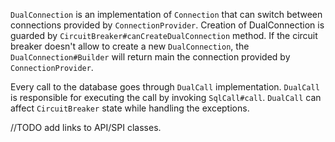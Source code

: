 `DualConnection` is an implementation of `Connection` that can switch between connections provided
by `ConnectionProvider`. Creation of DualConnection is guarded by `CircuitBreaker#canCreateDualConnection` method.
If the circuit breaker doesn't allow to create a new `DualConnection`, the `DualConnection#Builder` will return main
the connection provided by `ConnectionProvider`.

Every call to the database goes through `DualCall` implementation. `DualCall` is responsible for executing the call
by invoking `SqlCall#call`. `DualCall` can affect `CircuitBreaker` state while handling the exceptions.



//TODO add links to API/SPI classes.
